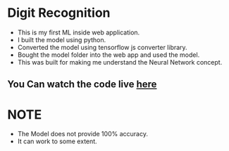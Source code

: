 # Digit Recognition

* This is my first ML inside web application.
* I built the model using python.
* Converted the model using tensorflow js converter library.
* Bought the model folder into the web app and used the model.
* This was built for making me understand the Neural Network concept.

## You Can watch the code live [here](https://lakshman-digitRecognition.surge.sh)

# NOTE

* The Model does not provide 100% accuracy.
* It can work to some extent.